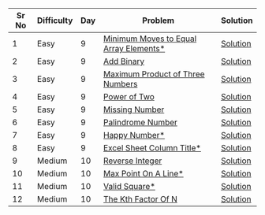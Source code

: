 | Sr No | Difficulty | Day | Problem                                                                                                         | Solution                                                     |
| ----- | ---------- | --- | --------------------------------------------------------------------------------------------------------------- | ------------------------------------------------------------ |
| 1     | Easy       | 9   | [Minimum Moves to Equal Array Elements\*](https://leetcode.com/problems/minimum-moves-to-equal-array-elements/) | [Solution](./Easy/Minimum_Moves_to_Equal_Array_Elements.cpp) |
| 2     | Easy       | 9   | [Add Binary](https://leetcode.com/problems/add-binary/)                                                         | [Solution](./Easy/Add_Binary.cpp)                            |
| 3     | Easy       | 9   | [Maximum Product of Three Numbers](https://leetcode.com/problems/maximum-product-of-three-numbers/)             | [Solution](./Easy/Maximum_Product_of_Three_Numbers.cpp)      |
| 4     | Easy       | 9   | [Power of Two](https://leetcode.com/problems/power-of-two/)                                                     | [Solution](./Easy/Power_of_Two.cpp)                          |
| 5     | Easy       | 9   | [Missing Number](https://leetcode.com/problems/missing-number/)                                                 | [Solution](./Easy/Missing_Number.cpp)                        |
| 6     | Easy       | 9   | [Palindrome Number](https://leetcode.com/problems/palindrome-number/)                                           | [Solution](./Easy/Palindrome_Number.cpp)                     |
| 7     | Easy       | 9   | [Happy Number\*](https://leetcode.com/problems/happy-number/)                                                   | [Solution](./Easy/Happy_Number.cpp)                          |
| 8     | Easy       | 9   | [Excel Sheet Column Title\*](https://leetcode.com/problems/excel-sheet-column-title/)                           | [Solution](./Easy/Excel_Sheet_Column_Title.cpp)              |
| 9     | Medium     | 10  | [Reverse Integer](https://leetcode.com/problems/reverse-integer/submissions/)                                   | [Solution]()                                                 |
| 10    | Medium     | 10  | [Max Point On A Line\*](https://leetcode.com/problems/max-points-on-a-line/)                                    | [Solution]()                                                 |
| 11    | Medium     | 10  | [Valid Square\*](https://leetcode.com/problems/valid-square/)                                                   | [Solution]()                                                 |
| 12    | Medium     | 10  | [The Kth Factor Of N](https://leetcode.com/problems/the-kth-factor-of-n/)                                       | [Solution](./Medium/The_Kth_Factor_Of_N.cpp)                 |
